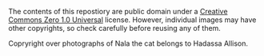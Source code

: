 The contents of this repostiory  are public domain under a [Creative Commons Zero 1.0 Universal](https://creativecommons.org/publicdomain/zero/1.0/) license.
However, individual images may have other copyrights, so check carefully before reusing any of them.

Copryright over photographs of Nala the cat belongs to Hadassa Allison.
